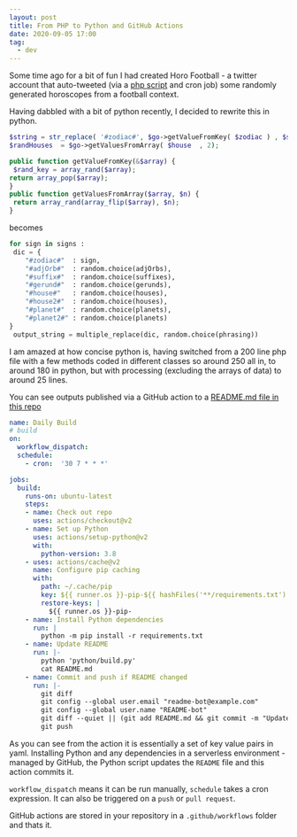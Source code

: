 ```yaml
---
layout: post
title: From PHP to Python and GitHub Actions
date: 2020-09-05 17:00
tag:
  - dev
---
```


Some time ago for a bit of fun I had created Horo Football - a twitter account that auto-tweeted (via a [php script](https://github.com/MatBenfield/horofootball.thechels.uk/tree/b31dd1a6a85bfc32a132487942be47f44adec13c) and cron job) some randomly generated horoscopes from a football context.

Having dabbled with a bit of python recently, I decided to rewrite this in python.

``` PHP
$string = str_replace( '#zodiac#', $go->getValueFromKey( $zodiac ) , $string );
$randHouses  = $go->getValuesFromArray( $house  , 2);

public function getValueFromKey(&$array) {
 $rand_key = array_rand($array);
return array_pop($array);
}
public function getValuesFromArray($array, $n) {
 return array_rand(array_flip($array), $n);
}
```

becomes

``` Python
for sign in signs :
 dic = {
    "#zodiac#"  : sign,
    "#adjOrb#"  : random.choice(adjOrbs),
    "#suffix#"  : random.choice(suffixes),
    "#gerund#"  : random.choice(gerunds),
    "#house#"   : random.choice(houses),
    "#house2#"  : random.choice(houses),
    "#planet#"  : random.choice(planets),
    "#planet2#" : random.choice(planets)
}
 output_string = multiple_replace(dic, random.choice(phrasing))
```

I am amazed at how concise python is, having switched from a 200 line php file with a few methods coded in different classes so around 250 all in, to around 180 in python, but with processing (excluding the arrays of data) to around 25 lines.

You can see outputs published via a GitHub action to a [README.md file in this repo](https://horofootball.thechels.uk)

``` yaml
name: Daily Build
# build
on:
  workflow_dispatch:
  schedule:
    - cron:  '30 7 * * *'

jobs:
  build:
    runs-on: ubuntu-latest
    steps:
    - name: Check out repo
      uses: actions/checkout@v2
    - name: Set up Python
      uses: actions/setup-python@v2
      with:
        python-version: 3.8
    - uses: actions/cache@v2
      name: Configure pip caching
      with:
        path: ~/.cache/pip
        key: ${{ runner.os }}-pip-${{ hashFiles('**/requirements.txt') }}
        restore-keys: |
          ${{ runner.os }}-pip-
    - name: Install Python dependencies
      run: |
        python -m pip install -r requirements.txt
    - name: Update README
      run: |-
        python 'python/build.py'
        cat README.md
    - name: Commit and push if README changed
      run: |-
        git diff
        git config --global user.email "readme-bot@example.com"
        git config --global user.name "README-bot"
        git diff --quiet || (git add README.md && git commit -m "Updated README")
        git push
```

As you can see from the action it is essentially a set of key value pairs in yaml. Installing Python and any dependencies in a serverless environment - managed by GitHub, the Python script updates the `README` file and this action commits it.

`workflow_dispatch` means it can be run manually, `schedule` takes a cron expression. It can also be triggered on a `push` or `pull request`.

GitHub actions are stored in your repository in a `.github/workflows` folder and thats it.
